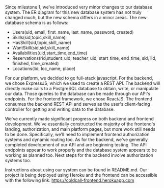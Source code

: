 Since milestone 1, we've introduced very minor changes to our database system. The ER diagram for this new database system has not truly changed much, but the new schema differs in a minor areas. The new database schema is as follows:

- Users(uid, email, first_name, last_name, password, created)
- Skills(sid,topic,skill_name) 
- HasSkill(sid,topic,skill_name) 
- WantSkill(sid,sid,skill_name) 
- Availabilities(uid,start_time,end_time) 
- Reservations(rid,student_uid, teacher_uid, start_time, end_time, sid, lid, finished, time_created) 
- Locations(lid, loc_name, place)

For our platform, we decided to go full-stack javascript. For the backend, we chose ExpressJS, which we used to create a REST API. The backend will directly make calls to a PostgreSQL database to obtain, write, or manipulate our data. Those queries to the database can be made through our API's endpoints. For the frontend framework, we chose ReactJS. The frontend consumes the backend REST API and serves as the user's client-facing controller for getting and writing data to the database.

We've currently made significant progress on both backend and frontend development. We've essentially constructed the majority of the frontend's landing, authorization, and main platform pages, but more work still needs to be done. Specifically, we'll need to implement frontend authorization systems and dynamic routing too. As for the backend, we've generally completed development of our API and are beginning testing. The API endpoints appear to work properly and the database system appears to be working as planned too. Next steps for the backend involve authorization systems too.

Instructions about using our system can be found in README.md. Our project is being deployed using Heroku and the frontend can be accessible with the following link: https://coldcall-frontend.herokuapp.com
